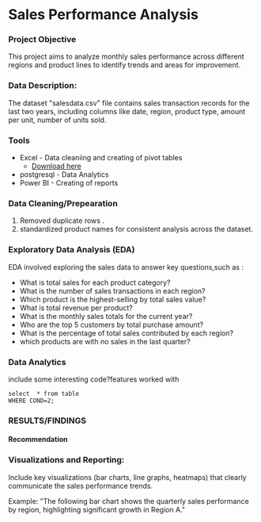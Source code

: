 # Sales Performance Analysis

### Project Objective


This project aims to analyze monthly sales performance across different regions and product lines to identify trends and areas for improvement.

### Data Description:

The dataset "salesdata.csv" file  contains sales transaction records for the last two years, including columns like date, region, product type,  amount per unit, number of units sold.


### Tools

- Excel - Data cleaniing and creating of pivot tables
   - [Download here](https://microsoft.com)
- postgresql - Data Analytics
- Power BI - Creating of reports


### Data Cleaning/Prepearation


1.	Removed duplicate rows .
2.	standardized product names for consistent analysis across the dataset.


### Exploratory Data Analysis (EDA)

EDA involved exploring the sales data to answer key questions,such as :


- What is  total sales for each product category?
- What is the number of sales transactions in each region?
- Which product is the highest-selling  by total sales value?
- What is total revenue per product?
- What is the monthly sales totals for the current year?
- Who are the top 5 customers by total purchase amount?
- What is the percentage of total sales contributed by each region?
- which  products are with no sales in the last quarter?



### Data Analytics



include  some interesting code?features worked with


```
select  * from table
WHERE COND=2;
```


### RESULTS/FINDINGS





#### Recommendation



### Visualizations and Reporting:



Include key visualizations (bar charts, line graphs, heatmaps) that clearly communicate the sales performance trends.

Example: "The following bar chart shows the quarterly sales performance by region, highlighting significant growth in Region A."

